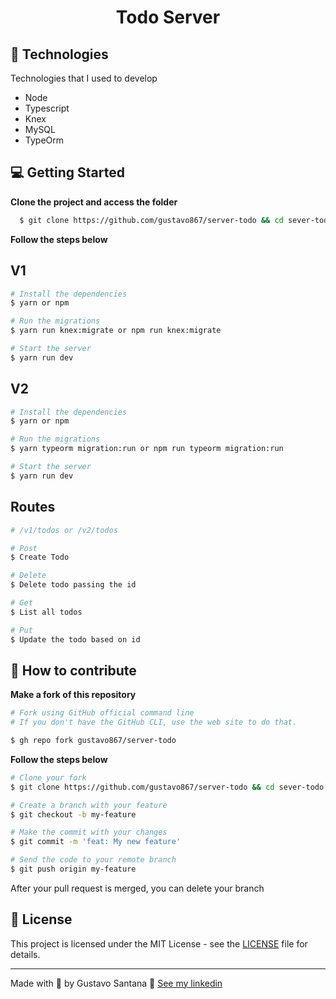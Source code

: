 <div align="center">
<h1>Todo Server</h1>

</div>

## 🚀 Technologies

Technologies that I used to develop

- Node
- Typescript
- Knex
- MySQL
- TypeOrm

## 💻 Getting Started

**Clone the project and access the folder**

```bash
  $ git clone https://github.com/gustavo867/server-todo && cd sever-todo
```

**Follow the steps below**

## V1

```bash
# Install the dependencies
$ yarn or npm

# Run the migrations
$ yarn run knex:migrate or npm run knex:migrate

# Start the server
$ yarn run dev
```

## V2

```bash
# Install the dependencies
$ yarn or npm

# Run the migrations
$ yarn typeorm migration:run or npm run typeorm migration:run

# Start the server
$ yarn run dev
```

## Routes

```bash
# /v1/todos or /v2/todos

# Post
$ Create Todo

# Delete
$ Delete todo passing the id

# Get
$ List all todos

# Put
$ Update the todo based on id
```

## 🤔 How to contribute

**Make a fork of this repository**

```bash
# Fork using GitHub official command line
# If you don't have the GitHub CLI, use the web site to do that.

$ gh repo fork gustavo867/server-todo
```

**Follow the steps below**

```bash
# Clone your fork
$ git clone https://github.com/gustavo867/server-todo && cd sever-todo

# Create a branch with your feature
$ git checkout -b my-feature

# Make the commit with your changes
$ git commit -m 'feat: My new feature'

# Send the code to your remote branch
$ git push origin my-feature
```

After your pull request is merged, you can delete your branch

## 📝 License

This project is licensed under the MIT License - see the [LICENSE](LICENSE) file for details.

---

Made with 💜 by Gustavo Santana 👋 [See my linkedin](https://www.linkedin.com/in/gustavo-santana-83ba611a6/)

